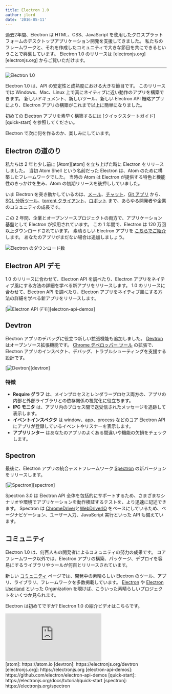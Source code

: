 ```yaml
---
title: Electron 1.0
author: jlord
date: '2016-05-11'
---
```


過去2年間、Electron は HTML、CSS、JavaScript を使用したクロスプラットフォームのデスクトップアプリケーション開発を支援してきました。 私たちのフレームワークと、それを作成したコミュニティで大きな節目を共にできるということで興奮しています。 Electron 1.0 のリリースは [electronjs.org][electronjs.org] からご覧いただけます。

---

![Electron 1.0](https://cloud.githubusercontent.com/assets/378023/15007352/315f5eea-1213-11e6-984e-21f5dab31267.png)

Electron 1.0 は、API の安定性と成熟度における大きな節目です。 このリリースでは Windows、Mac、Linux 上で真にネイティブに近い動作のアプリを構築できます。 新しいドキュメント、新しいツール、新しい Electron API 概略アプリにより、Electron アプリの構築がこれまで以上に簡単になりました。

初めての Electron アプリを素早く構築するには [クイックスタートガイド][quick-start] を参照してください。

Electron で次に何を作るのか、楽しみにしています。

## Electron の道のり

私たちは 2 年と少し前に [Atom][atom] を立ち上げた時に Electron をリリースしました。 当初 Atom Shell という名前だった Electron は、Atom のために構築したフレームワークでした。 当時の Atom は Electron が提供する特色と機能性のきっかけを生み、Atom の初期リリースを後押ししていました。

いま Electron を突き動かしているのは、[メール](https://nylas.com)、[チャット](https://slack.com)、[Git アプリ](https://www.gitkraken.com) から、[SQL 分析ツール](https://www.wagonhq.com)、[torrent クライアント](https://webtorrent.io/desktop)、[ロボット](https://www.jibo.com) まで、あらゆる開発者や企業のコミュニティの成長です。

この 2 年間、企業とオープンソースプロジェクトの両方で、アプリケーション基盤として Electron が採用されています。 この 1 年間で、Electron は 120 万回以上ダウンロードされています。 素晴らしい Electron アプリを [こちらでご紹介](https://electronjs.org/apps) します。 あなたのアプリがまだない場合は追加しましょう。

![Electron のダウンロード数](https://cloud.githubusercontent.com/assets/378023/15037731/af7e87e0-12d8-11e6-94e2-117c360d0ac9.png)

## Electron API デモ

1.0 のリリースに合わせて、Electron API を調べたり、Electron アプリをネイティブ風にする方法の詳細を学べる新アプリをリリースします。 1.0 のリリースに合わせて、Electron API を調べたり、Electron アプリをネイティブ風にする方法の詳細を学べる新アプリをリリースします。

[![Electron API デモ](https://cloud.githubusercontent.com/assets/378023/15138216/590acba4-16c9-11e6-863c-bdb0d3ef3eaa.png)][electron-api-demos]

## Devtron

Electron アプリのデバッグに役立つ新しい拡張機能も追加しました。 [Devtron](https://electronjs.org/devtron) はオープンソース拡張機能です。 [Chrome デベロッパー ツール](https://developer.chrome.com/devtools) の拡張で、Electron アプリのインスペクト、デバッグ、トラブルシューティングを支援する設計です。

[![Devtron](https://cloud.githubusercontent.com/assets/378023/15138217/590c8b06-16c9-11e6-8af6-ef96299e85bc.png)][devtron]

### 特徴

  * **Require グラフ** は、メインプロセスとレンダラープロセス両方の、アプリの内部と外部ライブラリとの依存関係の視覚化に役立ちます。
  * **IPC モニタ** は、アプリ内のプロセス間で送受信されたメッセージを追跡して表示します。
  * **イベントインスペクタ** は window、app、process などのコア Electron API にアプリが登録しているイベントやリスナーを表示します。
  * **アプリリンター** はあなたのアプリのよくある間違いや機能の欠損をチェックします。

## Spectron

最後に、Electron アプリの統合テストフレームワーク [Spectron](https://electronjs.org/spectron) の新バージョンをリリースします。

[![Spectron](https://cloud.githubusercontent.com/assets/378023/15138218/590d50c2-16c9-11e6-9b54-2d73729fe189.png)][spectron]

Spectron 3.0 は Electron API 全体を包括的にサポートするため、さまざまなシナリオや環境でアプリケーションを動作検証するテストを、より迅速に記述できます。 Spectron は [ChromeDriver](https://sites.google.com/a/chromium.org/chromedriver)と[WebDriverIO](http://webdriver.io) をベースにしているため、ページナビゲーション、ユーザー入力、JavaScript 実行といった API も備えています。

## コミュニティ

Electron 1.0 は、何百人もの開発者によるコミュニティの努力の成果です。 コアフレームワーク以外では、Electron アプリの構築、パッケージ、デプロイを容易にするライブラリやツールが何百とリリースされています。

新しい [コミュニティ](https://electronjs.org/community) ページでは、開発中の素晴らしい Electron のツール、アプリ、ライブラリ、フレームワークを多数掲載しています。 [Electron](https://github.com/electron) や [Electron Userland](https://github.com/electron-userland) といった Organization を覗けば、こういった素晴らしいプロジェクトをいくつか見られます。

Electron は初めてですか? Electron 1.0 の紹介ビデオはこちらです。

<div class="video"><iframe src="https://www.youtube.com/embed/8YP_nOCO-4Q?rel=0" frameborder="0" allowfullscreen></iframe></div>
[atom]: https://atom.io
[devtron]: https://electronjs.org/devtron
[electronjs.org]: https://electronjs.org
[electron-api-demos]: https://github.com/electron/electron-api-demos
[quick-start]: https://electronjs.org/docs/tutorial/quick-start
[spectron]: https://electronjs.org/spectron

